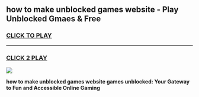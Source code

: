 
## how to make unblocked games website - Play Unblocked Gmaes & Free
<h3>
<a href="https://premium.freeplayer.one?title=how_to_make_unblocked_games_website&ref=19F">CLICK TO PLAY</a></h3>
<hr>

<h3>
<a href="https://premium.freeplayer.one?title=how_to_make_unblocked_games_website&ref=19F">CLICK 2 PLAY</a>
  
</h3>

<a href="https://premium.freeplayer.one?title=how_to_make_unblocked_games_website&ref=19F/"><img src="https://clearcache.store/games.png"></a>


**how to make unblocked games website games unblocked: Your Gateway to Fun and Accessible Online Gaming**
